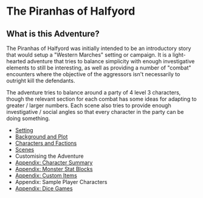 # The Piranhas of Halfyord

## What is this Adventure?

The Piranhas of Halfyord was initially intended to be an introductory story that would setup a "Western Marches" setting or campaign.
It is a light-hearted adventure that tries to balance simplicity with enough investigative elements to still be interesting, as well as providing a number of "combat" encounters where the objective of the aggressors isn't necessarily to outright kill the defendants.

The adventure tries to balance around a party of 4 level 3 characters, though the relevant section for each combat has some ideas for adapting to greater / larger numbers.
Each scene also tries to provide enough investigative / social angles so that every character in the party can be doing something.

- [Setting](./setting.md)
- [Background and Plot](./background-plot.md)
- [Characters and Factions](./characters.md)
- [Scenes](./scenes.md)
- Customising the Adventure
- [Appendix: Character Summary](./appendix/appendix-character-summary.md)
- [Appendix: Monster Stat Blocks](./appendix/appendix-monster-stat-blocks.md)
- [Appendix: Custom Items](./appendix/appendix-custom-items.md)
- Appendix: Sample Player Characters
- [Appendix: Dice Games](./appendix/appendix-dice-games.md)
